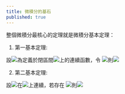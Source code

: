 ```yaml
---
title: 微積分的基石
published: true
---
```


整個微積分最核心的定理就是微積分基本定理：

1. 第一基本定理:

設<img src="https://render.githubusercontent.com/render/math?math=f">為定義於閉區間<img src="https://render.githubusercontent.com/render/math?math=[a,b]">上的連續函數，令
<img src="https://render.githubusercontent.com/render/math?math=G(x) = \int^{x}_{a}f(t)dt">則<img src="https://render.githubusercontent.com/render/math?math=G'(x)=f(x)">



2. 第二基本定理:

設<img src="https://render.githubusercontent.com/render/math?math=f">在<img src="https://render.githubusercontent.com/render/math?math=[a,b]">上連續，若存在
<img src="https://render.githubusercontent.com/render/math?math=F'(x)=f(x) \space \forall x \in [a, b]">則<img src="https://render.githubusercontent.com/render/math?math=\int^{b}_{a}f(x)dx = F(b) - F(a)">
